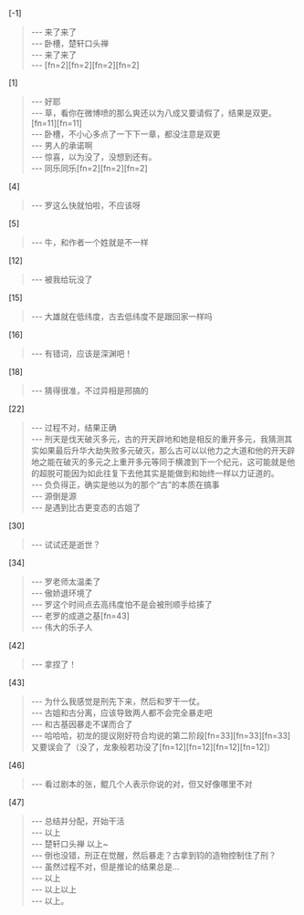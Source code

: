 
[-1] 
>--- 来了来了<br>
>--- 卧槽，楚轩口头禅<br>
>--- 来了来了<br>
>--- [fn=2][fn=2][fn=2][fn=2]<br>

[1] 
>--- 好耶<br>
>--- 草，看你在微博喷的那么爽还以为八成又要请假了，结果是双更。[fn=11][fn=11]<br>
>--- 卧槽，不小心多点了一下下一章，都没注意是双更<br>
>--- 男人的承诺啊<br>
>--- 惊喜，以为没了，没想到还有。<br>
>--- 同乐同乐[fn=2][fn=2][fn=2]<br>

[4] 
>--- 罗这么快就怕啦，不应该呀<br>

[5] 
>--- 牛，和作者一个姓就是不一样<br>

[12] 
>--- 被我给玩没了<br>

[15] 
>--- 大雄就在低纬度，古去低纬度不是跟回家一样吗<br>

[16] 
>--- 有错词，应该是深渊吧！<br>

[18] 
>--- 猜得很准，不过异相是邢搞的<br>

[22] 
>--- 过程不对，结果正确<br>
>--- 刑天是伐天破灭多元，古的开天辟地和她是相反的重开多元，我猜测其实如果最后升华大劫失败多元破灭，那么古可以以他力之大道和他的开天辟地之能在破灭的多元之上重开多元等同于横渡到下一个纪元，这可能就是他的超脱可能因为如此往复下去他其实是能做到和始终一样以力证道的。<br>
>--- 负负得正，确实是他以为的那个“古”的本质在搞事<br>
>--- 源倒是源<br>
>--- 是遇到比古更变态的古姐了<br>

[30] 
>--- 试试还是逝世？<br>

[34] 
>--- 罗老师太温柔了<br>
>--- 傲娇退环境了<br>
>--- 罗这个时间点去高纬度怕不是会被刑顺手给揍了<br>
>--- 老罗的成道之基[fn=43]<br>
>--- 伟大的乐子人<br>

[42] 
>--- 拿捏了！<br>

[43] 
>--- 为什么我感觉是刑先下来，然后和罗干一仗。<br>
>--- 古姐和古分离，应该导致两人都不会完全暴走吧<br>
>--- 和古基因暴走不谋而合了<br>
>--- 哈哈哈，初龙的提议刚好符合均说的第二阶段[fn=33][fn=33][fn=33]又要误会了（没了，龙象般若功没了[fn=12][fn=12][fn=12][fn=12]）<br>

[46] 
>--- 看过剧本的张，鲲几个人表示你说的对，但又好像哪里不对<br>

[47] 
>--- 总结并分配，开始干活<br>
>--- 以上<br>
>--- 楚轩口头禅
以上~<br>
>--- 倒也没错，刑正在觉醒，然后暴走？古拿到钧的造物控制住了刑？<br>
>--- 虽然过程不对，但是推论的结果总是…<br>
>--- 以上<br>
>--- 以上以上<br>
>--- 以上。<br>
